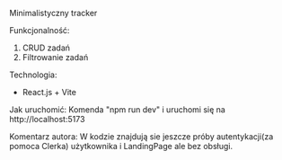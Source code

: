 Minimalistyczny tracker

Funkcjonalność:
1. CRUD zadań
2. Filtrowanie zadań

Technologia:
- React.js + Vite

Jak uruchomić: 
Komenda "npm run dev" i uruchomi się na http://localhost:5173

Komentarz autora:
W kodzie znajdują sie jeszcze próby autentykacji(za pomoca Clerka) użytkownika i LandingPage ale bez obsługi.




